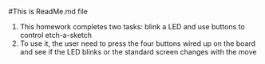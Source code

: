 #This is ReadMe.md file
1. This homework completes two tasks: blink a LED and use buttons to control etch-a-sketch
2. To use it, the user need to press the four buttons wired up on the board and see if the LED blinks or the standard screen changes with the move
